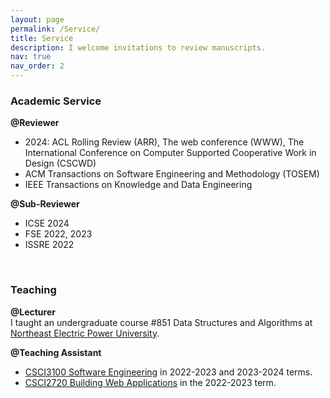 ```yaml
---
layout: page
permalink: /Service/
title: Service
description: I welcome invitations to review manuscripts.
nav: true
nav_order: 2
---
```


### Academic Service

<b>@Reviewer</b> 
- 2024: ACL Rolling Review (ARR), The web conference (WWW), The International Conference on Computer Supported Cooperative Work in Design (CSCWD) 
- ACM Transactions on Software Engineering and Methodology (TOSEM)
- IEEE Transactions on Knowledge and Data Engineering

<b>@Sub-Reviewer</b> 
- ICSE 2024
- FSE 2022, 2023
- ISSRE 2022

<br>

### Teaching

<b>@Lecturer</b>  
I taught an undergraduate course #851 Data Structures and Algorithms at <a href="https://en.neepu.edu.cn/">Northeast Electric Power University</a>.

<b>@Teaching Assistant</b>  
- <a href="https://proj.cse.cuhk.edu.hk/csci3100/">CSCI3100 Software Engineering</a> in 2022-2023 and 2023-2024 terms.
- <a href="https://www.cse.cuhk.edu.hk/academics/ug-course-list/csci2720/">CSCI2720 Building Web Applications</a> in the 2022-2023 term.
